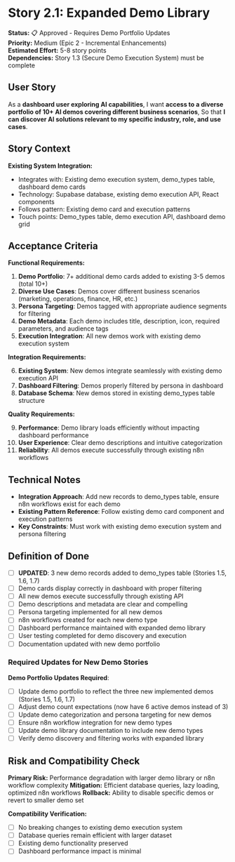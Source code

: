 # Story 2.1: Expanded Demo Library

**Status:** 📋 Approved - Requires Demo Portfolio Updates  
**Priority:** Medium (Epic 2 - Incremental Enhancements)  
**Estimated Effort:** 5-8 story points  
**Dependencies:** Story 1.3 (Secure Demo Execution System) must be complete

## User Story

As a **dashboard user exploring AI capabilities**,
I want **access to a diverse portfolio of 10+ AI demos covering different business scenarios**,
So that **I can discover AI solutions relevant to my specific industry, role, and use cases**.

## Story Context

**Existing System Integration:**
- Integrates with: Existing demo execution system, demo_types table, dashboard demo cards
- Technology: Supabase database, existing demo execution API, React components
- Follows pattern: Existing demo card and execution patterns
- Touch points: Demo_types table, demo execution API, dashboard demo grid

## Acceptance Criteria

**Functional Requirements:**

1. **Demo Portfolio**: 7+ additional demo cards added to existing 3-5 demos (total 10+)
2. **Diverse Use Cases**: Demos cover different business scenarios (marketing, operations, finance, HR, etc.)
3. **Persona Targeting**: Demos tagged with appropriate audience segments for filtering
4. **Demo Metadata**: Each demo includes title, description, icon, required parameters, and audience tags
5. **Execution Integration**: All new demos work with existing demo execution system

**Integration Requirements:**

6. **Existing System**: New demos integrate seamlessly with existing demo execution API
7. **Dashboard Filtering**: Demos properly filtered by persona in dashboard
8. **Database Schema**: New demos stored in existing demo_types table structure

**Quality Requirements:**

9. **Performance**: Demo library loads efficiently without impacting dashboard performance
10. **User Experience**: Clear demo descriptions and intuitive categorization
11. **Reliability**: All demos execute successfully through existing n8n workflows

## Technical Notes

- **Integration Approach**: Add new records to demo_types table, ensure n8n workflows exist for each demo
- **Existing Pattern Reference**: Follow existing demo card component and execution patterns
- **Key Constraints**: Must work with existing demo execution system and persona filtering

## Definition of Done

- [ ] **UPDATED**: 3 new demo records added to demo_types table (Stories 1.5, 1.6, 1.7)
- [ ] Demo cards display correctly in dashboard with proper filtering
- [ ] All new demos execute successfully through existing API
- [ ] Demo descriptions and metadata are clear and compelling
- [ ] Persona targeting implemented for all new demos
- [ ] n8n workflows created for each new demo type
- [ ] Dashboard performance maintained with expanded demo library
- [ ] User testing completed for demo discovery and execution
- [ ] Documentation updated with new demo portfolio

### Required Updates for New Demo Stories

**Demo Portfolio Updates Required**:
- [ ] Update demo portfolio to reflect the three new implemented demos (Stories 1.5, 1.6, 1.7)
- [ ] Adjust demo count expectations (now have 6 active demos instead of 3)
- [ ] Update demo categorization and persona targeting for new demos
- [ ] Ensure n8n workflow integration for new demo types
- [ ] Update demo library documentation to include new demo types
- [ ] Verify demo discovery and filtering works with expanded library

## Risk and Compatibility Check

**Primary Risk:** Performance degradation with larger demo library or n8n workflow complexity
**Mitigation:** Efficient database queries, lazy loading, optimized n8n workflows
**Rollback:** Ability to disable specific demos or revert to smaller demo set

**Compatibility Verification:**
- [ ] No breaking changes to existing demo execution system
- [ ] Database queries remain efficient with larger dataset
- [ ] Existing demo functionality preserved
- [ ] Dashboard performance impact is minimal
